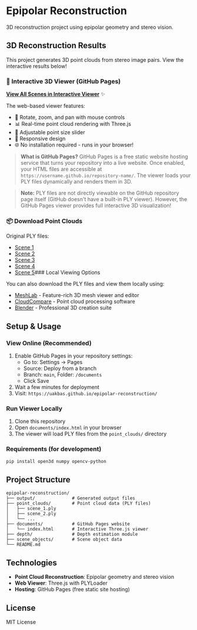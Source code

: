 # Epipolar Reconstruction

3D reconstruction project using epipolar geometry and stereo vision.

## 3D Reconstruction Results

This project generates 3D point clouds from stereo image pairs. View the interactive results below!

### 🎨 Interactive 3D Viewer (GitHub Pages)

**[View All Scenes in Interactive Viewer](https://uakbas.github.io/epipolar-reconstruction/)** ✨

The web-based viewer features:
- 🔄 Rotate, zoom, and pan with mouse controls
- 📊 Real-time point cloud rendering with Three.js
- 🎯 Adjustable point size slider
- 📱 Responsive design
- 🌐 No installation required - runs in your browser!

> **What is GitHub Pages?** GitHub Pages is a free static website hosting service that turns your repository into a live website. Once enabled, your HTML files are accessible at `https://username.github.io/repository-name/`. The viewer loads your PLY files dynamically and renders them in 3D.

> **Note:** PLY files are not directly viewable on the GitHub repository page itself (GitHub doesn't have a built-in PLY viewer). However, the GitHub Pages viewer provides full interactive 3D visualization!

### 📦 Download Point Clouds

Original PLY files:
- [Scene 1](point_clouds/scene_1.ply)
- [Scene 2](point_clouds/scene_2.ply)
- [Scene 3](point_clouds/scene_3.ply)
- [Scene 4](point_clouds/scene_4.ply)
- [Scene 5](point_clouds/scene_5.ply)### Local Viewing Options

You can also download the PLY files and view them locally using:
- [MeshLab](https://www.meshlab.net/) - Feature-rich 3D mesh viewer and editor
- [CloudCompare](https://www.cloudcompare.org/) - Point cloud processing software
- [Blender](https://www.blender.org/) - Professional 3D creation suite

## Setup & Usage

### View Online (Recommended)

1. Enable GitHub Pages in your repository settings:
   - Go to: Settings → Pages
   - Source: Deploy from a branch
   - Branch: `main`, Folder: `/documents`
   - Click Save
2. Wait a few minutes for deployment
3. Visit: `https://uakbas.github.io/epipolar-reconstruction/`

### Run Viewer Locally

1. Clone this repository
2. Open `documents/index.html` in your browser
3. The viewer will load PLY files from the `point_clouds/` directory

### Requirements (for development)

```bash
pip install open3d numpy opencv-python
```

## Project Structure

```
epipolar-reconstruction/
├── output/              # Generated output files
├── point_clouds/        # Point cloud data (PLY files)
│   ├── scene_1.ply
│   ├── scene_2.ply
│   └── ...
├── documents/           # GitHub Pages website
│   └── index.html       # Interactive Three.js viewer
├── depth/               # Depth estimation module
├── scene_objects/       # Scene object data
└── README.md
```

## Technologies

- **Point Cloud Reconstruction**: Epipolar geometry and stereo vision
- **Web Viewer**: Three.js with PLYLoader
- **Hosting**: GitHub Pages (free static site hosting)

## License

MIT License
